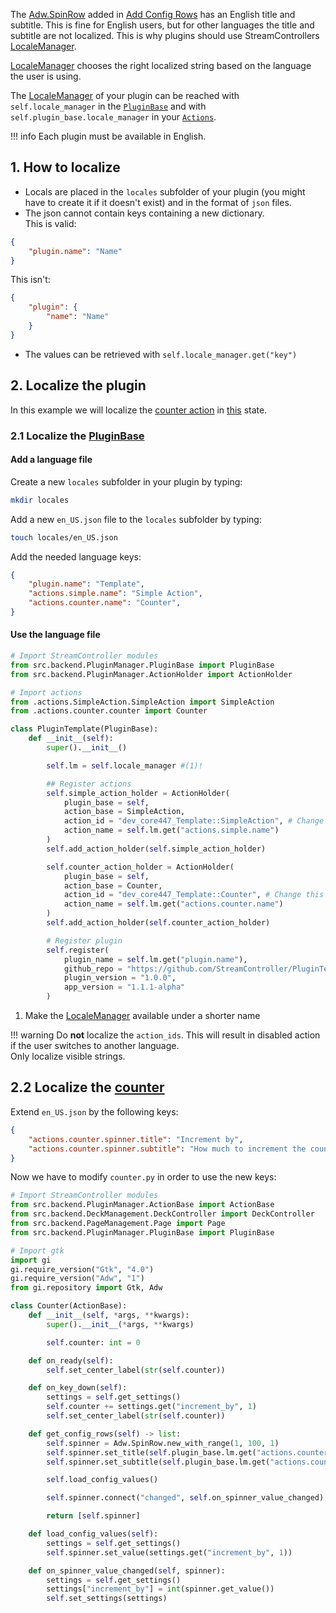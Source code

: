 The [Adw.SpinRow](https://gnome.pages.gitlab.gnome.org/libadwaita/doc/1-latest/class.SpinRow.html) added in [Add Config Rows](config/add_config_rows.md) has an English title and subtitle. This is fine for English users, but for other languages the title and subtitle are not localized. This is why plugins should use StreamControllers [LocaleManager](https://github.com/StreamController/StreamController/blob/main/locales/LocaleManager.py).

[LocaleManager](https://github.com/StreamController/StreamController/blob/main/locales/LocaleManager.py) chooses the right localized string based on the language the user is using.

The [LocaleManager](https://github.com/StreamController/StreamController/blob/main/locales/LocaleManager.py) of your plugin can be reached with `self.locale_manager` in the [`PluginBase`](../bases/PluginBase_py.md) and with `self.plugin_base.locale_manager` in your [`Actions`](../bases/ActionBase_py.md).

!!! info
    Each plugin must be available in English.

## 1. How to localize
- Locals are placed in the `locales` subfolder of your plugin (you might have to create it if it doesn't exist) and in the format of `json` files.
- The json cannot contain keys containing a new dictionary.  
This is valid:
```json
{
    "plugin.name": "Name"
}
```
This isn't:
```json
{
    "plugin": {
        "name": "Name"
    }
}
```
- The values can be retrieved with `self.locale_manager.get("key")`

## 2. Localize the plugin
In this example we will localize the [counter action](AddCounter.md) in [this](config/add_config_rows.md#7-use-the-value) state.
### 2.1 Localize the [PluginBase](../bases/PluginBase_py.md)
#### Add a language file
Create a new `locales` subfolder in your plugin by typing:
```bash
mkdir locales
```
Add a new `en_US.json` file to the `locales` subfolder by typing:
```bash
touch locales/en_US.json
```
Add the needed language keys:
```json
{
    "plugin.name": "Template",
    "actions.simple.name": "Simple Action",
    "actions.counter.name": "Counter",
}
```

#### Use the language file
```python title="main.py" hl_lines="13 20 28 34"
# Import StreamController modules
from src.backend.PluginManager.PluginBase import PluginBase
from src.backend.PluginManager.ActionHolder import ActionHolder

# Import actions
from .actions.SimpleAction.SimpleAction import SimpleAction
from .actions.counter.counter import Counter

class PluginTemplate(PluginBase):
    def __init__(self):
        super().__init__()

        self.lm = self.locale_manager #(1)!

        ## Register actions
        self.simple_action_holder = ActionHolder(
            plugin_base = self,
            action_base = SimpleAction,
            action_id = "dev_core447_Template::SimpleAction", # Change this to your own plugin id
            action_name = self.lm.get("actions.simple.name")
        )
        self.add_action_holder(self.simple_action_holder)

        self.counter_action_holder = ActionHolder(
            plugin_base = self,
            action_base = Counter,
            action_id = "dev_core447_Template::Counter", # Change this to your own plugin id
            action_name = self.lm.get("actions.counter.name")
        )
        self.add_action_holder(self.counter_action_holder)

        # Register plugin
        self.register(
            plugin_name = self.lm.get("plugin.name"),
            github_repo = "https://github.com/StreamController/PluginTemplate",
            plugin_version = "1.0.0",
            app_version = "1.1.1-alpha"
        )
```

1. Make the [LocaleManager](https://github.com/StreamController/StreamController/blob/main/locales/LocaleManager.py) available under a shorter name

!!! warning
    Do **not** localize the `action_ids`. This will result in disabled action if the user switches to another language.  
    Only localize visible strings.

## 2.2 Localize the [counter](AddCounter.md)
Extend `en_US.json` by the following keys:
```json
{
    "actions.counter.spinner.title": "Increment by",
    "actions.counter.spinner.subtitle": "How much to increment the counter by"
}
```
Now we have to modify `counter.py` in order to use the new keys:
```python title="counter.py" hl_lines="31-32"
# Import StreamController modules
from src.backend.PluginManager.ActionBase import ActionBase
from src.backend.DeckManagement.DeckController import DeckController
from src.backend.PageManagement.Page import Page
from src.backend.PluginManager.PluginBase import PluginBase

# Import gtk
import gi
gi.require_version("Gtk", "4.0")
gi.require_version("Adw", "1")
from gi.repository import Gtk, Adw

class Counter(ActionBase):
    def __init__(self, *args, **kwargs):
        super().__init__(*args, **kwargs)

        self.counter: int = 0

    def on_ready(self):
        self.set_center_label(str(self.counter))

    def on_key_down(self):
        settings = self.get_settings()
        self.counter += settings.get("increment_by", 1)
        self.set_center_label(str(self.counter))

    def get_config_rows(self) -> list:
        self.spinner = Adw.SpinRow.new_with_range(1, 100, 1)
        self.spinner.set_title(self.plugin_base.lm.get("actions.counter.spinner.title"))
        self.spinner.set_subtitle(self.plugin_base.lm.get("actions.counter.spinner.subtitle"))

        self.load_config_values()

        self.spinner.connect("changed", self.on_spinner_value_changed)

        return [self.spinner]

    def load_config_values(self):
        settings = self.get_settings()
        self.spinner.set_value(settings.get("increment_by", 1))

    def on_spinner_value_changed(self, spinner):
        settings = self.get_settings()
        settings["increment_by"] = int(spinner.get_value())
        self.set_settings(settings)
```
